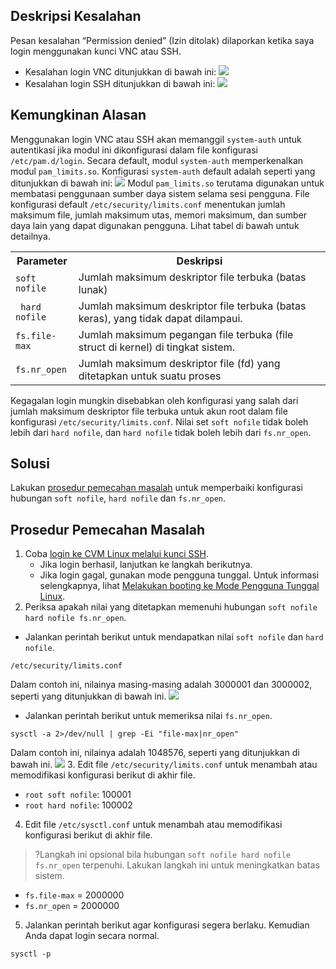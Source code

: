 ## Deskripsi Kesalahan
Pesan kesalahan “Permission denied” (Izin ditolak) dilaporkan ketika saya login menggunakan kunci VNC atau SSH.
- Kesalahan login VNC ditunjukkan di bawah ini:
![](https://main.qcloudimg.com/raw/5f1aedd75b6d99cddab4d83fa82d964f.png)
- Kesalahan login SSH ditunjukkan di bawah ini:
![](https://main.qcloudimg.com/raw/7ab31fbb82391da2c8ae28e8ad3b961f.png)

## Kemungkinan Alasan
Menggunakan login VNC atau SSH akan memanggil `system-auth` untuk autentikasi jika modul ini dikonfigurasi dalam file konfigurasi `/etc/pam.d/login`. Secara default, modul `system-auth` memperkenalkan modul `pam_limits.so`. Konfigurasi `system-auth` default adalah seperti yang ditunjukkan di bawah ini:
![](https://main.qcloudimg.com/raw/e32db00ec665388bc4c7cb0454fd6fab.png)
Modul `pam_limits.so` terutama digunakan untuk membatasi penggunaan sumber daya sistem selama sesi pengguna. File konfigurasi default `/etc/security/limits.conf` menentukan jumlah maksimum file, jumlah maksimum utas, memori maksimum, dan sumber daya lain yang dapat digunakan pengguna. Lihat tabel di bawah untuk detailnya.
<table>
<tr>
<th style="width:20%">Parameter</th><th>Deskripsi</th>
</tr>
<tr>
<td><code>soft nofile</code></td>
<td>Jumlah maksimum deskriptor file terbuka (batas lunak)</td>
</tr>
<tr>
<td><code> hard nofile</code></td>
<td>Jumlah maksimum deskriptor file terbuka (batas keras), yang tidak dapat dilampaui.</td>
</tr>
<tr>
<td><code>fs.file-max </code></td>
<td>Jumlah maksimum pegangan file terbuka (file struct di kernel) di tingkat sistem.</td>
</tr>
<tr>
<td><code>fs.nr_open</code></td>
<td>Jumlah maksimum deskriptor file (fd) yang ditetapkan untuk suatu proses</td>
</tr>
</table> 

Kegagalan login mungkin disebabkan oleh konfigurasi yang salah dari jumlah maksimum deskriptor file terbuka untuk akun root dalam file konfigurasi `/etc/security/limits.conf`. Nilai set `soft nofile` tidak boleh lebih dari `hard nofile`, dan `hard nofile` tidak boleh lebih dari `fs.nr_open`.


## Solusi
Lakukan [prosedur pemecahan masalah](#ProcessingSteps) untuk memperbaiki konfigurasi hubungan `soft nofile`, `hard nofile` dan `fs.nr_open`.

[](id:ProcessingSteps)

## Prosedur Pemecahan Masalah

1. Coba [login ke CVM Linux melalui kunci SSH](https://intl.cloud.tencent.com/document/product/213/32501).
	- Jika login berhasil, lanjutkan ke langkah berikutnya.
	- Jika login gagal, gunakan mode pengguna tunggal. Untuk informasi selengkapnya, lihat [Melakukan booting ke Mode Pengguna Tunggal Linux](https://intl.cloud.tencent.com/document/product/213/34819).
2. Periksa apakah nilai yang ditetapkan memenuhi hubungan `soft nofile hard nofile fs.nr_open`.
 - Jalankan perintah berikut untuk mendapatkan nilai `soft nofile` dan `hard nofile`.
```
/etc/security/limits.conf
```
Dalam contoh ini, nilainya masing-masing adalah 3000001 dan 3000002, seperti yang ditunjukkan di bawah ini.
![](https://main.qcloudimg.com/raw/3bc035efb6cf46f70b30017dbefe831a.png)
 - Jalankan perintah berikut untuk memeriksa nilai `fs.nr_open`.
```
sysctl -a 2>/dev/null | grep -Ei "file-max|nr_open"
```
Dalam contoh ini, nilainya adalah 1048576, seperti yang ditunjukkan di bawah ini.
![](https://main.qcloudimg.com/raw/0fee5e2cda62d6a558cf808652a6b9dd.png)
3. Edit file `/etc/security/limits.conf` untuk menambah atau memodifikasi konfigurasi berikut di akhir file. 
 - `root soft nofile`: 100001
 - `root hard nofile`: 100002
4. Edit file `/etc/sysctl.conf` untuk menambah atau memodifikasi konfigurasi berikut di akhir file.
>?Langkah ini opsional bila hubungan `soft nofile hard nofile fs.nr_open` terpenuhi. Lakukan langkah ini untuk meningkatkan batas sistem.
>
 - `fs.file-max` = 2000000
 - `fs.nr_open` = 2000000
5. Jalankan perintah berikut agar konfigurasi segera berlaku. Kemudian Anda dapat login secara normal.
```
sysctl -p
```

